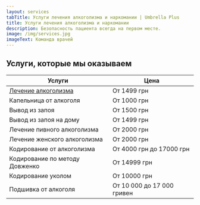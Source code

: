 ```yaml
---
layout: services
tabTitle: Услуги лечения алкоголизма и наркомании | Umbrella Plus
title: Услуги лечения алкоголизма и наркомании
description: Безопасность пациента всегда на первом месте.
image: /img/services.jpg
imageText: Команда врачей
---
```


## Услуги, которые мы оказываем

| Услуги                                      | Цена                       |
| ------------------------------------------- | -------------------------- |
| [Лечение алкоголизма](lechenie_alkogokizma) | От 1499 грн                |
| Капельница от алкоголя                      | От 1000 грн                |
| Вывод из запоя                              | От 1500 грн                |
| Вывод из запоя на дому                      | От 1499 грн                |
| Лечение пивного алкоголизма                 | От 2000 грн                |
| Лечение женского алкоголизма                | От 2000 грн                |
| Кодирование от алкоголизма                  | От 4000 грн до 17000 грн   |
| Кодирование по методу Довженко              | От 14999 грн               |
| Кодирование уколом                          | От 10000 грн               |
| Подшивка от алкоголя                        | От 10 000 до 17 000 гривен |
